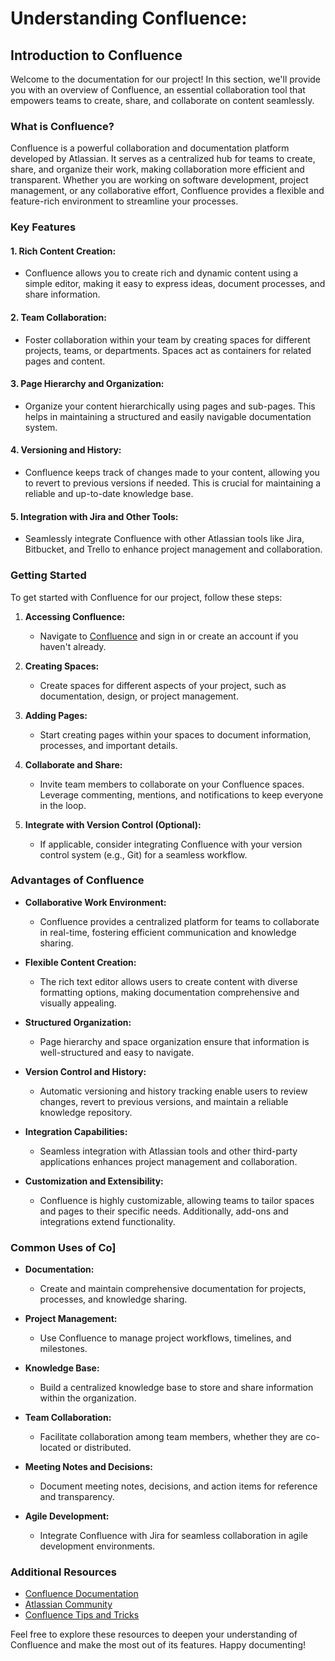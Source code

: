 # Understanding Confluence:

## Introduction to Confluence

Welcome to the documentation for our project! In this section, we'll provide you with an overview of Confluence, an essential collaboration tool that empowers teams to create, share, and collaborate on content seamlessly.

### What is Confluence?

Confluence is a powerful collaboration and documentation platform developed by Atlassian. It serves as a centralized hub for teams to create, share, and organize their work, making collaboration more efficient and transparent. Whether you are working on software development, project management, or any collaborative effort, Confluence provides a flexible and feature-rich environment to streamline your processes.

### Key Features

#### 1. **Rich Content Creation:**
- Confluence allows you to create rich and dynamic content using a simple editor, making it easy to express ideas, document processes, and share information.

#### 2. **Team Collaboration:**
- Foster collaboration within your team by creating spaces for different projects, teams, or departments. Spaces act as containers for related pages and content.

#### 3. **Page Hierarchy and Organization:**
- Organize your content hierarchically using pages and sub-pages. This helps in maintaining a structured and easily navigable documentation system.

#### 4. **Versioning and History:**

- Confluence keeps track of changes made to your content, allowing you to revert to previous versions if needed. This is crucial for maintaining a reliable and up-to-date knowledge base.

#### 5. **Integration with Jira and Other Tools:**
- Seamlessly integrate Confluence with other Atlassian tools like Jira, Bitbucket, and Trello to enhance project management and collaboration.

### Getting Started

To get started with Confluence for our project, follow these steps:

1. **Accessing Confluence:**
    - Navigate to [Confluence](https://www.atlassian.com/software/confluence) and sign in or create an account if you haven't already.

2. **Creating Spaces:**
    - Create spaces for different aspects of your project, such as documentation, design, or project management.

3. **Adding Pages:**
    - Start creating pages within your spaces to document information, processes, and important details.

4. **Collaborate and Share:**
    - Invite team members to collaborate on your Confluence spaces. Leverage commenting, mentions, and notifications to keep everyone in the loop.

5. **Integrate with Version Control (Optional):**
    - If applicable, consider integrating Confluence with your version control system (e.g., Git) for a seamless workflow.

### Advantages of Confluence

- **Collaborative Work Environment:**
    - Confluence provides a centralized platform for teams to collaborate in real-time, fostering efficient communication and knowledge sharing.

- **Flexible Content Creation:**
    - The rich text editor allows users to create content with diverse formatting options, making documentation comprehensive and visually appealing.

- **Structured Organization:**
    - Page hierarchy and space organization ensure that information is well-structured and easy to navigate.

- **Version Control and History:**
    - Automatic versioning and history tracking enable users to review changes, revert to previous versions, and maintain a reliable knowledge repository.

- **Integration Capabilities:**
    - Seamless integration with Atlassian tools and other third-party applications enhances project management and collaboration.

- **Customization and Extensibility:**
    - Confluence is highly customizable, allowing teams to tailor spaces and pages to their specific needs. Additionally, add-ons and integrations extend functionality.

### Common Uses of Co]

- **Documentation:**
    - Create and maintain comprehensive documentation for projects, processes, and knowledge sharing.

- **Project Management:**
    - Use Confluence to manage project workflows, timelines, and milestones.

- **Knowledge Base:**
    - Build a centralized knowledge base to store and share information within the organization.

- **Team Collaboration:**
    - Facilitate collaboration among team members, whether they are co-located or distributed.

- **Meeting Notes and Decisions:**
    - Document meeting notes, decisions, and action items for reference and transparency.

- **Agile Development:**
    - Integrate Confluence with Jira for seamless collaboration in agile development environments.

### Additional Resources

- [Confluence Documentation](https://confluence.atlassian.com/doc/confluence-documentation-135922.html)
- [Atlassian Community](https://community.atlassian.com/t5/Confluence/ct-p/confluence)
- [Confluence Tips and Tricks](https://confluence.atlassian.com/conf64/confluence-user-s-guide/confluence-tips-and-tricks)

Feel free to explore these resources to deepen your understanding of Confluence and make the most out of its features. Happy documenting!
